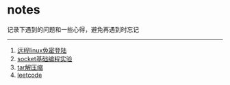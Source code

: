# notes

记录下遇到的问题和一些心得，避免再遇到时忘记

------

1. [远程linux免密登陆](docs/远程linux免密登陆.md)
2. [socket基础编程实验](docs/socket编程实验.md)
3. [tar解压缩](docs/tar解压缩.md)
4. [leetcode](docs/leetcode.md)

